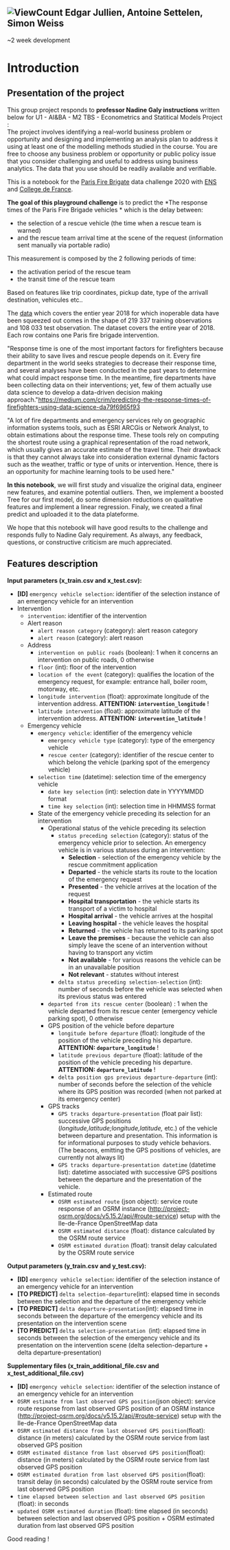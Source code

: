 ![ViewCount](https://views.whatilearened.today/views/github/13w13/U1_Predicting_response_times_of_the_Paris_Fire_Brigade_vehicles-.svg?cache=remove)
Edgar Jullien, Antoine Settelen, Simon Weiss  
---
~2 week development


# Introduction

## Presentation of the project

This group project responds to **professor Nadine Galy instructions** written below for U1 - AI&BA - M2 TBS - Econometrics and Statitical Models Project :  
The project involves identifying a real-world business problem or opportunity and designing and implementing an analysis plan to address it using at least one of the modelling methods studied in the course. You are free to choose any business problem or opportunity or public policy issue that you consider challenging and useful to address using business analytics.
The data that you use should be readily available and verifiable.

This is a notebook for the [Paris Fire Brigate](https://paris-fire-brigade.github.io/data-challenge/challenge.html) data challenge 2020 with [ENS](https://challengedata.ens.fr/participants/challenges/21/) and [College de France](https://www.college-de-france.fr/site/stephane-mallat/Challenges-2020.html).


**The goal of this playground challenge** is to predict the *The response times of the Paris Fire Brigade vehicles * which is the delay between:
* the selection of a rescue vehicle (the time when a rescue team is warned) 
* and the rescue team arrival time at the scene of the request (information sent manually via portable radio)

This measurement is composed by the 2 following periods of time: 
* the activation period of the rescue team 
* the transit time of the rescue team

Based on features like trip coordinates, pickup date, type of the arrivall destination, vehicules etc.. 

The [data](https://challengedata.ens.fr/participants/challenges/21/) which covers the entier year 2018 for which inoperable data have been squeezed out comes in the shape of 219 337 training observations and 108 033 test observation. The dataset covers the entire year of 2018. 
Each row contains one Paris fire brigade intervention.

"Response time is one of the most important factors for firefighters because their ability to save lives and rescue people depends on it. Every fire department in the world seeks strategies to decrease their response time, and several analyses have been conducted in the past years to determine what could impact response time. In the meantime, fire departments have been collecting data on their interventions; yet, few of them actually use data science to develop a data-driven decision making approach."https://medium.com/crim/predicting-the-response-times-of-firefighters-using-data-science-da79f6965f93


"A lot of fire departments and emergency services rely on geographic information systems tools, such as ESRI ARCGis or Network Analyst, to obtain estimations about the response time. These tools rely on computing the shortest route using a graphical representation of the road network, which usually gives an accurate estimate of the travel time. Their drawback is that they cannot always take into consideration external dynamic factors such as the weather, traffic or type of units or intervention. Hence, there is an opportunity for machine learning tools to be used here."



**In this notebook**, we will first study and visualize the original data, engineer new features, and examine potential outliers. Then, we implement a boosted Tree for our first model, do some dimension reductions on qualitative features and implement a linear regression. Finaly, we created a final predict and uploaded it to the data plateforme. 

We hope that this notebook will have good results to the challenge and responds fully to Nadine Galy requirement.
As always, any feedback, questions, or constructive criticism are much appreciated.


## Features description


**Input parameters (x_train.csv and x_test.csv):**

* **[ID]** `emergency vehicle selection`: identifier of the selection instance of an emergency vehicle for an intervention
* Intervention
    * `intervention`: identifier of the intervention
    * Alert reason
        * `alert reason category` (category): alert reason category
        * `alert reason` (category): alert reason
    * Address
        * `intervention on public roads` (boolean): 1 when it concerns an intervention on public roads, 0 otherwise
        * `floor` (int): floor of the intervention
        * `location of the event` (category): qualifies the location of the emergency request, for example: entrance hall, boiler room, motorway, etc.
        * `longitude intervention` (float): approximate longitude of the intervention address. **ATTENTION: `intervention_longitude`** !
        * `latitude intervention` (float): approximate latitude of the intervention address. **ATTENTION: `intervention_latitude`** !
    * Emergency vehicle
        * `emergency vehicle`: identifier of the emergency vehicle
            * `emergency vehicle type` (category): type of the emergency vehicle
            * `rescue center` (category): identifier of the rescue center to which belong the vehicle (parking spot of the emergency vehicle)
        * `selection time` (datetime): selection time of the emergency vehicle
            * `date key selection` (int): selection date in YYYYMMDD format
            * `time key selection` (int): selection time in HHMMSS format
        * State of the emergency vehicle preceding its selection for an intervention
            * Operational status of the vehicle preceding its selection
                * `status preceding selection` (category): status of the emergency vehicle prior to selection. An emergency vehicle is in various statuses during an intervention:
                    * **Selection** - selection of the emergency vehicle by the rescue commitment application
                    * **Departed** - the vehicle starts its route to the location of the emergency request
                    * **Presented** - the vehicle arrives at the location of the request
                    * **Hospital transportation** - the vehicle starts its transport of a victim to hospital
                    * **Hospital arrival** - the vehicle arrives at the hospital
                    * **Leaving hospital** - the vehicle leaves the hospital
                    * **Returned** - the vehicle has returned to its parking spot
                    * **Leave the premises** - because the vehicle can also simply leave the scene of an intervention without having to transport any victim
                    * **Not available** - for various reasons the vehicle can be in an unavailable position
                    * **Not relevant** - statutes without interest
                * `delta status preceding selection-selection` (int): number of seconds before the vehicle was selected when its previous status was entered
            * `departed from its rescue center` (boolean) : 1 when the vehicle departed from its rescue center (emergency vehicle parking spot), 0 otherwise
            * GPS position of the vehicle before departure
                * `longitude before departure` (float): longitude of the position of the vehicle preceding his departure. **ATTENTION: `departure_longitude`** !
                * `latitude previous departure` (float): latitude of the position of the vehicle preceding his departure. **ATTENTION: `departure_latitude`** !
                * `delta position gps previous departure-departure` (int): number of seconds before the selection of the vehicle where its GPS position was recorded (when not parked at its emergency center)
            * GPS tracks
                * `GPS tracks departure-presentation` (float pair list): successive GPS positions (*longitude,latitude;longitude,latitude,* etc.) of the vehicle between departure and presentation. This information is for informational purposes to study vehicle behaviors. (The beacons, emitting the GPS positions of vehicles, are currently not always lit)
                * `GPS tracks departure-presentation datetime` (datetime list): datetime associated with successive GPS positions between the departure and the presentation of the vehicle.
            * Estimated route
                * `OSRM estimated route` (json object): service route response of an OSRM instance (http://project-osrm.org/docs/v5.15.2/api/#route-service) setup with the Ile-de-France OpenStreetMap data
                * `OSRM estimated distance` (float): distance calculated by the OSRM route service
                * `OSRM estimated duration` (float): transit delay calculated by the OSRM route service

**Output parameters (y_train.csv and y_test.csv):**

* **[ID]** `emergency vehicle selection`: identifier of the selection instance of an emergency vehicle for an intervention
* **[TO PREDICT]** `delta selection-departure`(int): elapsed time in seconds between the selection and the departure of the emergency vehicle
* **[TO PREDICT]** `delta departure-presentation`(int): elapsed time in seconds between the departure of the emergency vehicle and its presentation on the intervention scene
* **[TO PREDICT]** `delta selection-presentation `(int): elapsed time in seconds between the selection of the emergency vehicle and its presentation on the intervention scene (delta selection-departure + delta departure-presentation)



**Supplementary files (x_train_additional_file.csv and x_test_additional_file.csv)**

* **[ID]** `emergency vehicle selection`: identifier of the selection instance of an emergency vehicle for an intervention
* `OSRM estimate from last observed GPS position`(json object): service route response from last observed GPS position of an OSRM instance (http://project-osrm.org/docs/v5.15.2/api/#route-service) setup with the Ile-de-France OpenStreetMap data
* `OSRM estimated distance from last observed GPS position`(float): distance (in meters) calculated by the OSRM route service from last observed GPS position
* `OSRM estimated distance from last observed GPS position`(float): distance (in meters) calculated by the OSRM route service from last observed GPS position
* `OSRM estimated duration from last observed GPS position`(float): transit delay (in seconds) calculated by the OSRM route service from last observed GPS position
* `time elapsed between selection and last observed GPS position` (float): in seconds
* `updated OSRM estimated duration` (float): time elapsed (in seconds) between selection and last observed GPS position + OSRM estimated duration from last observed GPS position


Good reading ! 
